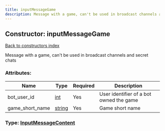 ```yaml
---
title: inputMessageGame
description: Message with a game, can't be used in broadcast channels and secret chats
---
```

## Constructor: inputMessageGame  
[Back to constructors index](index.md)



Message with a game, can't be used in broadcast channels and secret chats

### Attributes:

| Name     |    Type       | Required | Description |
|----------|---------------|----------|-------------|
|bot\_user\_id|[int](../types/int.md) | Yes|User identifier of a bot owned the game|
|game\_short\_name|[string](../types/string.md) | Yes|Game short name|



### Type: [InputMessageContent](../types/InputMessageContent.md)


